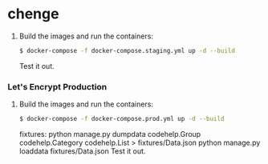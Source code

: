 # chenge
1. Build the images and run the containers:

    ```sh
    $ docker-compose -f docker-compose.staging.yml up -d --build
    ```

    Test it out.

### Let's Encrypt Production

1. Build the images and run the containers:

    ```sh
    $ docker-compose -f docker-compose.prod.yml up -d --build
    ```
    fixtures:
    python manage.py dumpdata codehelp.Group codehelp.Category codehelp.List > fixtures/Data.json
    python manage.py loaddata fixtures/Data.json
    Test it out.
